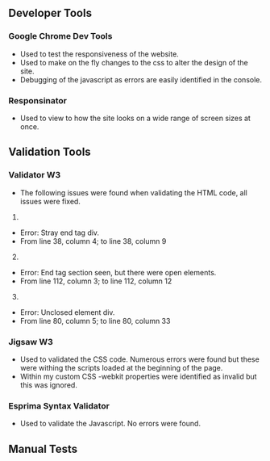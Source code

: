 ## Developer Tools

### Google Chrome Dev Tools

- Used to test the responsiveness of the website.
- Used to make on the fly changes to the css to alter the design of the site.
- Debugging of the javascript as errors are easily identified in the console.

### Responsinator

- Used to view to how the site looks on a wide range of screen sizes at once.

## Validation Tools

### Validator W3

- The following issues were found when validating the HTML code, all issues were fixed.

1. 
- Error: Stray end tag div.
- From line 38, column 4; to line 38, column 9

2. 
- Error: End tag section seen, but there were open elements.
- From line 112, column 3; to line 112, column 12

3. 
- Error: Unclosed element div.
- From line 80, column 5; to line 80, column 33

### Jigsaw W3

- Used to validated the CSS code. Numerous errors were found but these were withing the scripts loaded at the beginning of the page.
- Within my custom CSS -webkit properties were identified as invalid but this was ignored.

### Esprima Syntax Validator

- Used to validate the Javascript. No errors were found.

## Manual Tests